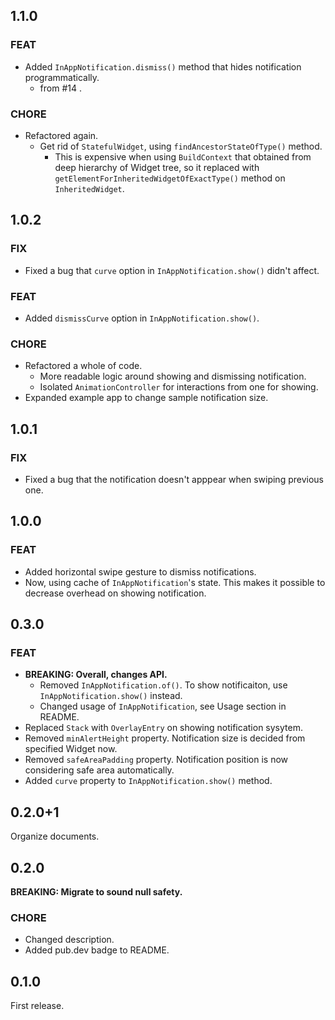 ## 1.1.0
### FEAT
- Added `InAppNotification.dismiss()` method that hides notification programmatically.
  - from #14 .

### CHORE
- Refactored again.
  - Get rid of `StatefulWidget`, using `findAncestorStateOfType()` method.
    - This is expensive when using `BuildContext` that obtained from deep hierarchy of Widget tree, so it replaced with `getElementForInheritedWidgetOfExactType()` method on `InheritedWidget`.

## 1.0.2
### FIX
- Fixed a bug that `curve` option in `InAppNotification.show()` didn't affect.

### FEAT
- Added `dismissCurve` option in `InAppNotification.show()`.
### CHORE
- Refactored a whole of code.
  - More readable logic around showing and dismissing notification.
  - Isolated `AnimationController` for interactions from one for showing.
- Expanded example app to change sample notification size.

## 1.0.1
### FIX
- Fixed a bug that the notification doesn't apppear when swiping previous one.

## 1.0.0
### FEAT
- Added horizontal swipe gesture to dismiss notifications.
- Now, using cache of `InAppNotification`'s state. This makes it possible to decrease overhead on showing notification.

## 0.3.0
### FEAT
- **BREAKING: Overall, changes API.**
  - Removed `InAppNotification.of()`. To show notificaiton, use `InAppNotification.show()` instead.
  - Changed usage of `InAppNotification`, see Usage section in README.
- Replaced `Stack` with `OverlayEntry` on showing notification sysytem.
- Removed `minAlertHeight` property. Notification size is decided from specified Widget now.
- Removed `safeAreaPadding` property. Notification position is now considering safe area automatically.
- Added `curve` property to `InAppNotification.show()` method.

## 0.2.0+1
Organize documents.

## 0.2.0
**BREAKING: Migrate to sound null safety.**

### CHORE
- Changed description.
- Added pub.dev badge to README.

## 0.1.0
First release.
